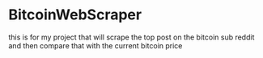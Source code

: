 # BitcoinWebScraper
this is for my project that will scrape the top post on the bitcoin sub reddit and then compare that with the current bitcoin price
